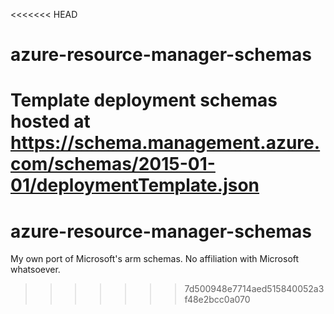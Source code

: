 <<<<<<< HEAD
# azure-resource-manager-schemas 

Template deployment schemas hosted at https://schema.management.azure.com/schemas/2015-01-01/deploymentTemplate.json
=======
# azure-resource-manager-schemas
My own port of Microsoft's arm schemas. No affiliation with Microsoft whatsoever. 
>>>>>>> 7d500948e7714aed515840052a3f48e2bcc0a070

